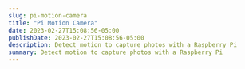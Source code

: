 ```yaml
---
slug: pi-motion-camera
title: "Pi Motion Camera"
date: 2023-02-27T15:08:56-05:00
publishDate: 2023-02-27T15:08:56-05:00
description: Detect motion to capture photos with a Raspberry Pi
summary: Detect motion to capture photos with a Raspberry Pi
---
```

